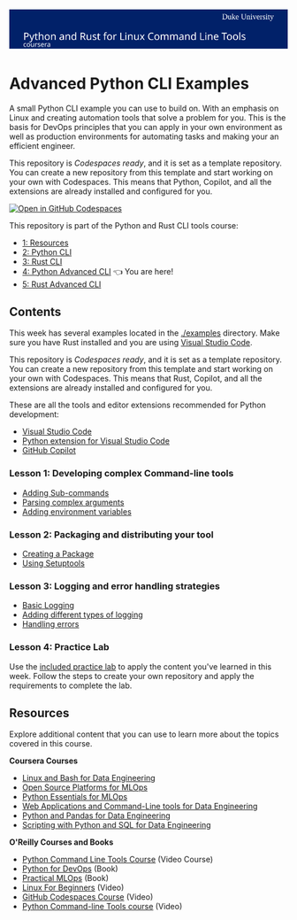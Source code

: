 # [![Coursera Course](./resources/banner.svg)](https://insight.paiml.com/nvd "Coursera Course")

# Advanced Python CLI Examples
A small Python CLI example you can use to build on. With an emphasis on Linux and creating automation tools that solve a problem for you. This is the basis for DevOps principles that you can apply in your own environment as well as production environments for automating tasks and making your an efficient engineer.

This repository is *Codespaces ready*, and it is set as a template repository. You can create a new repository from this template and start working on your own with Codespaces. This means that Python, Copilot, and all the extensions are already installed and configured for you.

[![Open in GitHub Codespaces](https://github.com/codespaces/badge.svg)](https://github.com/codespaces/new?hide_repo_select=true&ref=main&repo=672304830)

This repository is part of the Python and Rust CLI tools course:

- [1: Resources](https://github.com/alfredodeza/python-and-rust-tools) 
- [2: Python CLI](https://github.com/alfredodeza/python-cli-example)
- [3: Rust CLI](https://github.com/alfredodeza/rust-cli-example)
- [4: Python Advanced CLI](https://github.com/alfredodeza/advanced-python-cli) 👈 You are here!
- [5: Rust Advanced CLI](https://github.com/alfredodeza/advanced-rust-cli)

## Contents
This week has several examples located in the [./examples](./examples) directory. Make sure you have Rust installed and you are using [Visual Studio Code](https://code.visualstudio.com/?WT.mc_id=academic-0000-alfredodeza).

This repository is *Codespaces ready*, and it is set as a template repository. You can create a new repository from this template and start working on your own with Codespaces. This means that Rust, Copilot, and all the extensions are already installed and configured for you.

These are all the tools and editor extensions recommended for Python development:

- [Visual Studio Code](https://code.visualstudio.com/?WT.mc_id=academic-0000-alfredodeza)
- [Python extension for Visual Studio Code](https://marketplace.visualstudio.com/items?itemName=ms-python.python&WT.mc_id=academic-0000-alfredodeza)
- [GitHub Copilot](https://marketplace.visualstudio.com/items?itemName=GitHub.copilot&WT.mc_id=academic-0000-alfredodeza)

### Lesson 1: Developing complex Command-line tools
- [Adding Sub-commands](./examples/1-subcommands/)
- [Parsing complex arguments](./examples/2-complex)
- [Adding environment variables](./examples/3-envvars)

### Lesson 2: Packaging and distributing your tool
- [Creating a Package](./examples/4-package)
- [Using Setuptools](./examples/5-setuptools/)

### Lesson 3: Logging and error handling strategies
- [Basic Logging](./examples/6-logging)
- [Adding different types of logging](./examples/7-file-logs)
- [Handling errors](./examples/8-error-handling)
  
### Lesson 4: Practice Lab
Use the [included practice lab](./lab.md) to apply the content you've learned in this week. Follow the steps to create your own repository and apply the requirements to complete the lab.


## Resources
Explore additional content that you can use to learn more about the topics covered in this course.

**Coursera Courses**

- [Linux and Bash for Data Engineering](https://www.coursera.org/learn/linux-and-bash-for-data-engineering-duke)
- [Open Source Platforms for MLOps](https://www.coursera.org/learn/open-source-platforms-duke)
- [Python Essentials for MLOps](https://www.coursera.org/learn/python-essentials-mlops-duke)
- [Web Applications and Command-Line tools for Data Engineering](https://www.coursera.org/learn/web-app-command-line-tools-for-data-engineering-duke)
- [Python and Pandas for Data Engineering](https://www.coursera.org/learn/python-and-pandas-for-data-engineering-duke)
- [Scripting with Python and SQL for Data Engineering](https://www.coursera.org/learn/scripting-with-python-sql-for-data-engineering-duke)

**O'Reilly Courses and Books**

- [Python Command Line Tools Course](https://learning.oreilly.com/videos/python-command-line/50131VIDEOPAIML/) (Video Course)
- [Python for DevOps](https://www.oreilly.com/library/view/python-for-devops/9781492057680/) (Book)
- [Practical MLOps](https://www.oreilly.com/library/view/practical-mlops/9781098103002/) (Book)
- [Linux For Beginners](https://learning.oreilly.com/videos/-/27922450VIDEOPAIML/) (Video)
- [GitHub Codespaces Course](https://learning.oreilly.com/videos/-/27724023VIDEOPAIML/) (Video)
- [Python Command-line Tools course](https://learning.oreilly.com/videos/python-command-line/50131VIDEOPAIML/) (Video)
